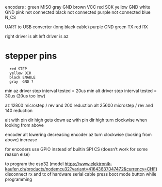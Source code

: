 encoders :
    green   MISO
    gray    GND
    brown   VCC
    red     SCK
    yellow  GND
    white   GND
    pink    not connected
    black   not connected
    purple  not connected
    blue    N_CS

UART to USB converter
    (long black cable)
    purple  GND
    green   TX
    red     RX
    
  
  right driver is alt
  left driver is az
  
  stepper pins
  ============
	  red STEP
	  yellow DIR
	  black ENABLE
	  gray	GND ?
	  
min az driver step interval tested = 20us
min alt driver step interval tested = 30us (20us too low)
  
  az 12800 microstep / rev and 200 reduction
  alt 25600 microstep / rev and 140 reduction
  
  alt with pin dir high gets down
  az with pin dir high turn clockwise when looking from above
  
  encoder alt lowering decreasing
  encoder az  turn clockwise (looking from above) increase
  
 for encoders use GPIO instead of builtin SPI CS (doesn't work for some reason else)
 
 to program the esp32 (model https://www.elektronik-kaufen.ch/products/nodemcu32?variant=41643637047472&currency=CHF)
 	disconnect rx and tx of hardware serial cable
 	press boot mode button while programming
